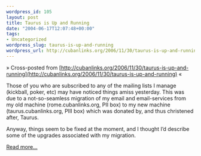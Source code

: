 ```yaml
--- 
wordpress_id: 105
layout: post
title: Taurus is Up and Running
date: "2004-06-17T12:07:48+00:00"
tags: 
- Uncategorized
wordpress_slug: taurus-is-up-and-running
wordpress_url: http://cubanlinks.org/2006/11/30/taurus-is-up-and-running
---
```

&raquo; Cross-posted from [http://cubanlinks.org/2006/11/30/taurus-is-up-and-running](http://cubanlinks.org/2006/11/30/taurus-is-up-and-running) &laquo;

<p>Those of you who are subscribed to any of the mailing lists I manage (kickball, poker, etc) may have noticed things amiss yesterday.  This was due to a not-so-seamless migration of my email and email-services from my old machine (rome.cubanlinks.org, <span class="caps">PII</span> box) to my new machine (taurus.cubanlinks.org, <span class="caps">PIII</span> box) which was donated by, and thus christened after, Taurus.</p>
<p>Anyway, things seem to be fixed at the moment, and I thought I&#8217;d describe some of the upgrades associated with my migration.</p>

  <a href="/blog/articles/2004/06/17/taurus-is-up-and-running">Read more&#8230;</a>
